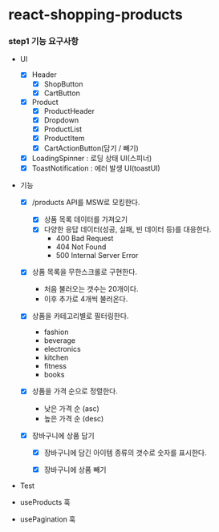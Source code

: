 # react-shopping-products

### step1 기능 요구사항

- UI

  - [x] Header
    - [x] ShopButton
    - [x] CartButton
  - [x] Product
    - [x] ProductHeader
    - [x] Dropdown
    - [x] ProductList
    - [x] ProductItem
    - [x] CartActionButton(담기 / 빼기)
  - [x] LoadingSpinner : 로딩 상태 UI(스피너)
  - [x] ToastNotification : 에러 발생 UI(toastUI)

- 기능

  - [x] /products API를 MSW로 모킹한다.

    - [x] 상품 목록 데이터를 가져오기
    - [x] 다양한 응답 데이터(성공, 실패, 빈 데이터 등)를 대응한다.
      - 400 Bad Request
      - 404 Not Found
      - 500 Internal Server Error

  - [x] 상품 목록을 무한스크롤로 구현한다.
    - 처음 불러오는 갯수는 20개이다.
    - 이후 추가로 4개씩 불러온다.
  - [x] 상품을 카테고리별로 필터링한다.
    - fashion
    - beverage
    - electronics
    - kitchen
    - fitness
    - books
  - [x] 상품을 가격 순으로 정렬한다.
    - 낮은 가격 순 (asc)
    - 높은 가격 순 (desc)
  - [x] 장바구니에 상품 담기

    - [x] 장바구니에 담긴 아이템 종류의 갯수로 숫자를 표시한다.

    - [x] 장바구니에 상품 빼기

- Test
- useProducts 훅
- usePagination 훅
